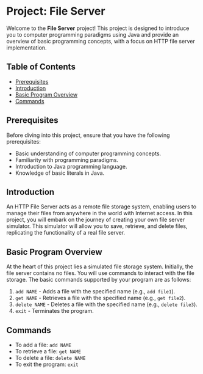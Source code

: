 # Project: File Server

Welcome to the **File Server** project! This project is designed to introduce you to computer programming paradigms using Java and provide an overview of basic programming concepts, with a focus on HTTP file server implementation.

## Table of Contents

- [Prerequisites](#prerequisites)
- [Introduction](#introduction)
- [Basic Program Overview](#basic-program-overview)
- [Commands](#commands)

## Prerequisites

Before diving into this project, ensure that you have the following prerequisites:

- Basic understanding of computer programming concepts.
- Familiarity with programming paradigms.
- Introduction to Java programming language.
- Knowledge of basic literals in Java.

## Introduction

An HTTP File Server acts as a remote file storage system, enabling users to manage their files from anywhere in the world with Internet access. In this project, you will embark on the journey of creating your own file server simulator. This simulator will allow you to save, retrieve, and delete files, replicating the functionality of a real file server.

## Basic Program Overview

At the heart of this project lies a simulated file storage system. Initially, the file server contains no files. You will use commands to interact with the file storage. The basic commands supported by your program are as follows:

1. `add NAME` - Adds a file with the specified name (e.g., `add file1`).
2. `get NAME` - Retrieves a file with the specified name (e.g., `get file2`).
3. `delete NAME` - Deletes a file with the specified name (e.g., `delete file3`).
4. `exit` - Terminates the program.


## Commands

- To add a file: `add NAME`
- To retrieve a file: `get NAME`
- To delete a file: `delete NAME`
- To exit the program: `exit`
